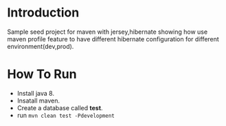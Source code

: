 
# Introduction
Sample seed project for maven with jersey,hibernate showing how use maven profile feature to have different hibernate configuration for different environment(dev,prod).

# How To Run
- Install java 8.
- Insatall maven.
- Create a database called **test**.
- run
`mvn clean test -Pdevelopment`